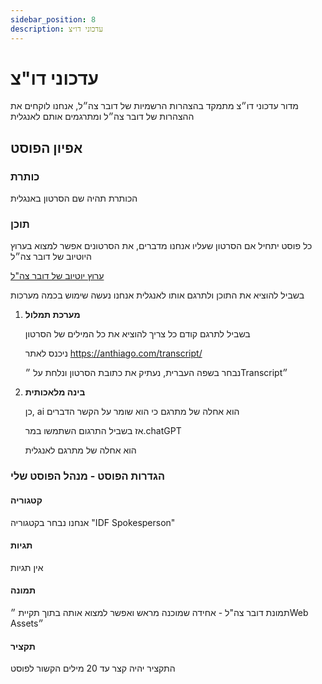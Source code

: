 ```yaml
---
sidebar_position: 8
description: עדכוני דו״צ
---
```


# עדכוני דו"צ
מדור עדכוני דו״צ מתמקד בהצהרות הרשמיות של דובר צה״ל, אנחנו לוקחים את ההצהרות של דובר צה״ל ומתרגמים אותם לאנגלית

## אפיון הפוסט
### כותרת
הכותרת תהיה שם הסרטון באנגלית
### תוכן

כל פוסט יתחיל אם הסרטון שעליו אנחנו מדברים, את הסרטונים אפשר למצוא בערוץ היוטיוב של דובר צה״ל
    
[ערוץ יוטיוב של דובר צה"ל](https://www.youtube.com/@Atar-Tzahal)

בשביל להוציא את התוכן ולתרגם אותו לאנגלית אנחנו נעשה שימוש בכמה מערכות
1. **מערכת תמלול**
   
    בשביל לתרגם קודם כל צריך להוציא את כל המילים של הסרטון

    ניכנס לאתר https://anthiago.com/transcript/

    נבחר בשפה העברית, נעתיק את כתובת הסרטון ונלחת על ״Transcript״

2. **בינה מלאכותית**
   
    כן, ai הוא אחלה של מתרגם כי הוא שומר על הקשר הדברים

    אז בשביל התרגום השתמשו במר.chatGPT

    הוא אחלה של מתרגם לאנגלית

### הגדרות הפוסט - מנהל הפוסט שלי
#### קטגוריה
אנחנו נבחר בקטגוריה "IDF Spokesperson"
#### תגיות
אין תגיות
#### תמונה
תמונת דובר צה"ל - אחידה שמוכנה מראש ואפשר למצוא אותה בתוך תקיית ״Web Assets״
#### תקציר
התקציר יהיה קצר עד 20 מילים הקשור לפוסט